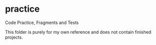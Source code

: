 # practice
 Code Practice, Fragments and Tests

This folder is purely for my own reference and does not contain finished projects.
